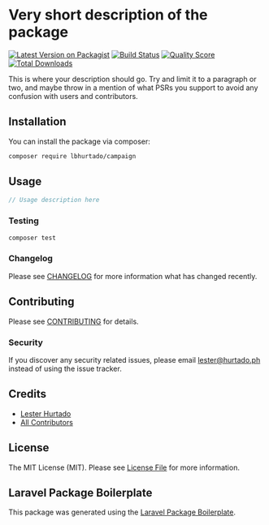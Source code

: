 # Very short description of the package

[![Latest Version on Packagist](https://img.shields.io/packagist/v/lbhurtado/campaign.svg?style=flat-square)](https://packagist.org/packages/lbhurtado/campaign)
[![Build Status](https://img.shields.io/travis/lbhurtado/campaign/master.svg?style=flat-square)](https://travis-ci.org/lbhurtado/campaign)
[![Quality Score](https://img.shields.io/scrutinizer/g/lbhurtado/campaign.svg?style=flat-square)](https://scrutinizer-ci.com/g/lbhurtado/campaign)
[![Total Downloads](https://img.shields.io/packagist/dt/lbhurtado/campaign.svg?style=flat-square)](https://packagist.org/packages/lbhurtado/campaign)

This is where your description should go. Try and limit it to a paragraph or two, and maybe throw in a mention of what PSRs you support to avoid any confusion with users and contributors.

## Installation

You can install the package via composer:

```bash
composer require lbhurtado/campaign
```

## Usage

``` php
// Usage description here
```

### Testing

``` bash
composer test
```

### Changelog

Please see [CHANGELOG](CHANGELOG.md) for more information what has changed recently.

## Contributing

Please see [CONTRIBUTING](CONTRIBUTING.md) for details.

### Security

If you discover any security related issues, please email lester@hurtado.ph instead of using the issue tracker.

## Credits

- [Lester Hurtado](https://github.com/lbhurtado)
- [All Contributors](../../contributors)

## License

The MIT License (MIT). Please see [License File](LICENSE.md) for more information.

## Laravel Package Boilerplate

This package was generated using the [Laravel Package Boilerplate](https://laravelpackageboilerplate.com).